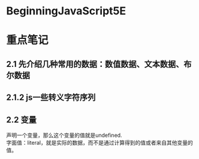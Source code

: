 # BeginningJavaScript5E
# 重点笔记
## 2.1 先介绍几种常用的数据：数值数据、文本数据、布尔数据
## 2.1.2 js一些转义字符序列
## 2.2 变量
声明一个变量，那么这个变量的值就是undefined.<br>
字面值：literal，就是实际的数据，而不是通过计算得到的值或者来自其他变量的值。

